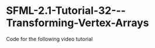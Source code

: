 SFML-2.1-Tutorial-32---Transforming-Vertex-Arrays
=================================================

Code for the following video tutorial 
